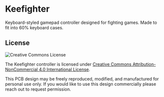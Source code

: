 # Keefighter
Keyboard-styled gamepad controller designed for fighting games. Made to fit into 60% keyboard cases.

## License
![Creative Commons License](https://i.creativecommons.org/l/by-nc/4.0/88x31.png)

The Keefighter controller is licensed under [Creative Commons Attribution-NonCommercial 4.0 International License](https://creativecommons.org/licenses/by-nc/4.0).

This PCB design may be freely reproduced, modified, and manufactured for personal use only. If you would like to use this design commercially please reach out to request permission.
